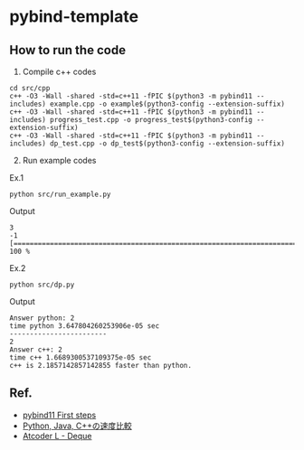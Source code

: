 # pybind-template

## How to run the code

1. Compile c++ codes
```
cd src/cpp
c++ -O3 -Wall -shared -std=c++11 -fPIC $(python3 -m pybind11 --includes) example.cpp -o example$(python3-config --extension-suffix)
c++ -O3 -Wall -shared -std=c++11 -fPIC $(python3 -m pybind11 --includes) progress_test.cpp -o progress_test$(python3-config --extension-suffix)
c++ -O3 -Wall -shared -std=c++11 -fPIC $(python3 -m pybind11 --includes) dp_test.cpp -o dp_test$(python3-config --extension-suffix)
```

2. Run example codes

Ex.1
```
python src/run_example.py
```

Output
```
3
-1
[====================================================================================================] 100 %
```

Ex.2
```
python src/dp.py
```

Output
```
Answer python: 2
time python 3.647804260253906e-05 sec
------------------------
2
Answer c++: 2
time c++ 1.6689300537109375e-05 sec
c++ is 2.1857142857142855 faster than python.
```

## Ref.
- [pybind11 First steps](https://pybind11.readthedocs.io/en/stable/basics.html)
- [Python, Java, C++の速度比較](https://qiita.com/Lily0727K/items/26d3e68d66a6a641b010)
- [Atcoder L - Deque](https://atcoder.jp/contests/dp/tasks/dp_l)